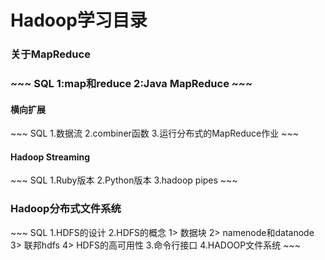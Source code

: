 # Hadoop学习目录
<h3>关于MapReduce<h3>
~~~ SQL
1:map和reduce
2:Java MapReduce
~~~
<h4>横向扩展</h4>
~~~ SQL
1.数据流
2.combiner函数
3.运行分布式的MapReduce作业
~~~
<h4>Hadoop Streaming</h4>
~~~ SQL
1.Ruby版本
2.Python版本
3.hadoop pipes
~~~
<h3>Hadoop分布式文件系统</h3>
~~~ SQL
1.HDFS的设计
2.HDFS的概念
  1> 数据块
  2> namenode和datanode
  3> 联邦hdfs
  4> HDFS的高可用性
3.命令行接口
4.HADOOP文件系统
~~~

